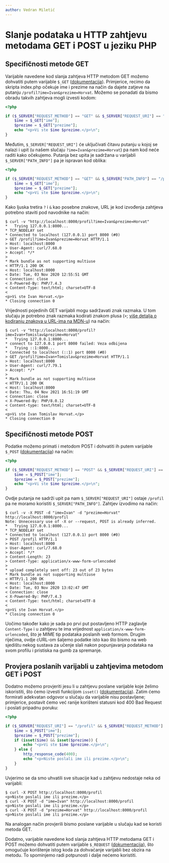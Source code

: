 ```yaml
---
author: Vedran Miletić
---
```


# Slanje podataka u HTTP zahtjevu metodama GET i POST u jeziku PHP

## Specifičnosti metode GET

Varijable navedene kod slanja zahtjeva HTTP metodom GET možemo dohvatiti putem varijable `$_GET` ([dokumentacija](https://www.php.net/manual/en/reserved.variables.get.php)). Primjerice, recimo da skripta index.php očekuje ime i prezime na način da dajete zatjeve na putanju `/profil?ime=Ivan&prezime=Horvat`. Možemo se ponadati da bismo obradu takvih zahtjeva mogli izvesti kodom:

``` php
<?php

if ($_SERVER["REQUEST_METHOD"] == "GET" && $_SERVER["REQUEST_URI"] == "/profil") {
    $ime = $_GET["ime"];
    $prezime = $_GET["prezime"];
    echo "<p>Vi ste $ime $prezime.</p>\n";
}
```

Međutim, `$_SERVER["REQUEST_URI"]` će uključivati čitavu putanju u kojoj se nalazi i upit (u našem slučaju `?ime=Ivan&prezime=Horvat`) pa nam kod neće raditi kako očekujemo. Putanja bez upita je sadržana u varijabli `$_SERVER["PATH_INFO"]` pa je ispravan kod oblika:

``` php
<?php

if ($_SERVER["REQUEST_METHOD"] == "GET" && $_SERVER["PATH_INFO"] == "/profil") {
    $ime = $_GET["ime"];
    $prezime = $_GET["prezime"];
    echo "<p>Vi ste $ime $prezime.</p>\n";
}
```

Kako ljuska tretira `?` i `&` kao posebne znakove, URL je kod izvođenja zahtjeva potrebno staviti pod navodnike na način:

``` shell
$ curl -v "http://localhost:8000/profil?ime=Ivan&prezime=Horvat"
*   Trying 127.0.0.1:8000...
* TCP_NODELAY set
* Connected to localhost (127.0.0.1) port 8000 (#0)
> GET /profil?ime=Ivan&prezime=Horvat HTTP/1.1
> Host: localhost:8000
> User-Agent: curl/7.68.0
> Accept: */*
>
* Mark bundle as not supporting multiuse
< HTTP/1.1 200 OK
< Host: localhost:8000
< Date: Tue, 03 Nov 2020 12:55:51 GMT
< Connection: close
< X-Powered-By: PHP/7.4.3
< Content-Type: text/html; charset=UTF-8
<
<p>Vi ste Ivan Horvat.</p>
* Closing connection 0
```

Vrijednosti pojedinih GET varijabli mogu sadržavati znak razmaka. U tom slučaju je potrebno znak razmaka kodirati znakom plusa (`+`; [više detalja o kodiranju znakova u URL-ima na MDN-u](https://developer.mozilla.org/en-US/docs/Glossary/percent-encoding)) na način:

``` shell
$ curl -v "http://localhost:8000/profil?ime=Ivan+Tomislav&prezime=Horvat"
*   Trying 127.0.0.1:8000...
* connect to 127.0.0.1 port 8000 failed: Veza odbijena
*   Trying ::1:8000...
* Connected to localhost (::1) port 8000 (#0)
> GET /profil?ime=Ivan+Tomislav&prezime=Horvat HTTP/1.1
> Host: localhost:8000
> User-Agent: curl/7.79.1
> Accept: */*
>
* Mark bundle as not supporting multiuse
< HTTP/1.1 200 OK
< Host: localhost:8000
< Date: Thu, 04 Nov 2021 16:51:19 GMT
< Connection: close
< X-Powered-By: PHP/8.0.12
< Content-type: text/html; charset=UTF-8
<
<p>Vi ste Ivan Tomislav Horvat.</p>
* Closing connection 0
```

## Specifičnosti metode POST

Podatke možemo primati i metodom POST i dohvatiti ih putem varijable `$_POST` ([dokumentacija](https://www.php.net/manual/en/reserved.variables.post.php)) na način:

``` php
<?php

if ($_SERVER["REQUEST_METHOD"] == "POST" && $_SERVER["REQUEST_URI"] == "/profil") {
    $ime = $_POST["ime"];
    $prezime = $_POST["prezime"];
    echo "<p>Vi ste $ime $prezime.</p>\n";
}
```

Ovdje putanja ne sadrži upit pa nam `$_SERVER["REQUEST_URI"]` ostaje `/profil` pa ne moramo koristiti `$_SERVER["PATH_INFO"]`. Zahtjev izvodimo na način:

``` shell
$ curl -v -X POST -d "ime=Ivan" -d "prezime=Horvat" http://localhost:8000/profil
Note: Unnecessary use of -X or --request, POST is already inferred.
*   Trying 127.0.0.1:8000...
* TCP_NODELAY set
* Connected to localhost (127.0.0.1) port 8000 (#0)
> POST /profil HTTP/1.1
> Host: localhost:8000
> User-Agent: curl/7.68.0
> Accept: */*
> Content-Length: 23
> Content-Type: application/x-www-form-urlencoded
>
* upload completely sent off: 23 out of 23 bytes
* Mark bundle as not supporting multiuse
< HTTP/1.1 200 OK
< Host: localhost:8000
< Date: Tue, 03 Nov 2020 13:02:47 GMT
< Connection: close
< X-Powered-By: PHP/7.4.3
< Content-Type: text/html; charset=UTF-8
<
<p>Vi ste Ivan Horvat.</p>
* Closing connection 0
```

Uočimo također kako je sada po prvi put postavljeno HTTP zaglavlje `Content-Type` i u zahtjevu te ima vrijednost `application/x-www-form-urlencoded`, što je MIME tip podataka poslanih web formom. Drugim riječima, ovdje cURL-om šaljemo podatke isto kao što bismo na web sjedištu nekog sustava za učenje slali nakon popunjavanja podataka na svom profilu i pristiska na gumb za spremanje.

## Provjera poslanih varijabli u zahtjevima metodom GET i POST

Dodatno možemo provjeriti jesu li u zahtjevu poslane varijable koje želimo iskoristiti, što ćemo izvesti funkcijom `isset()` ([dokumentacija](https://www.php.net/manual/en/function.isset.php)). Zatim ćemo formirati adekvatan odgovor u slučaju da varijable nisu postavljene; primjerice, postavit ćemo već ranije korišteni statusni kod 400 Bad Request i poslati pripadnu poruku:

``` php
<?php

if ($_SERVER["REQUEST_URI"] == "/profil" && $_SERVER["REQUEST_METHOD"] == "POST") {
    $ime = $_POST["ime"];
    $prezime = $_POST["prezime"];
    if (isset($ime) && isset($prezime)) {
        echo "<p>Vi ste $ime $prezime.</p>\n";
    } else {
        http_response_code(400);
        echo "<p>Niste poslali ime ili prezime.</p>\n";
    }
}
```

Uvjerimo se da smo uhvatili sve situacije kad u zahtjevu nedostaje neka od varijabli:

``` shell
$ curl -X POST http://localhost:8000/profil
<p>Niste poslali ime ili prezime.</p>
$ curl -X POST -d "ime=Ivan" http://localhost:8000/profil
<p>Niste poslali ime ili prezime.</p>
$ curl -X POST -d "prezime=Horvat" http://localhost:8000/profil
<p>Niste poslali ime ili prezime.</p>
```

Na analogan način provjerili bismo poslane varijable u slučaju kad se koristi metoda GET.

Dodatno, varijable navedene kod slanja zahtjeva HTTP metodama GET i POST možemo dohvatiti putem varijable `$_REQUEST` ([dokumentacija](https://www.php.net/manual/en/reserved.variables.request.php)), što omogućuje korištenje istog koda za dohvaćanje varijabli bez obzira na metodu. To spominjemo radi potpunosti i dalje nećemo koristiti.
